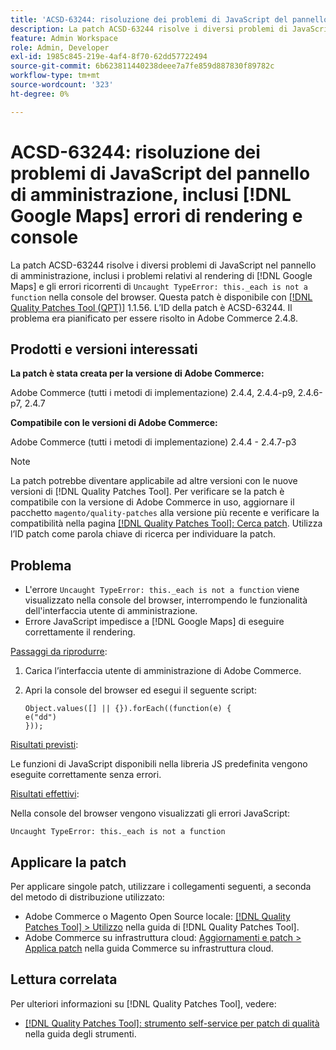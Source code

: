 ```yaml
---
title: 'ACSD-63244: risoluzione dei problemi di JavaScript del pannello di amministrazione, inclusi  [!DNL Google Maps]  errori di rendering e console'
description: La patch ACSD-63244 risolve i diversi problemi di JavaScript nel pannello di amministrazione, inclusi i problemi relativi al rendering di  [!DNL Google Maps]  e al ricorrente errore di tipo "Uncovered TypeError"._each is not a function&grave; errors (ciascuno non è una funzione) nella console del browser.
feature: Admin Workspace
role: Admin, Developer
exl-id: 1985c845-219e-4af4-8f70-62dd57722494
source-git-commit: 6b623811440238deee7a7fe859d887830f89782c
workflow-type: tm+mt
source-wordcount: '323'
ht-degree: 0%

---
```


# ACSD-63244: risoluzione dei problemi di JavaScript del pannello di amministrazione, inclusi [!DNL Google Maps] errori di rendering e console

La patch ACSD-63244 risolve i diversi problemi di JavaScript nel pannello di amministrazione, inclusi i problemi relativi al rendering di [!DNL Google Maps] e gli errori ricorrenti di `Uncaught TypeError: this._each is not a function` nella console del browser. Questa patch è disponibile con [[!DNL Quality Patches Tool (QPT)]](/help/tools/quality-patches-tool/quality-patches-tool-to-self-serve-quality-patches.md) 1.1.56. L’ID della patch è ACSD-63244. Il problema era pianificato per essere risolto in Adobe Commerce 2.4.8.

## Prodotti e versioni interessati

**La patch è stata creata per la versione di Adobe Commerce:**

Adobe Commerce (tutti i metodi di implementazione) 2.4.4, 2.4.4-p9, 2.4.6-p7, 2.4.7

**Compatibile con le versioni di Adobe Commerce:**

Adobe Commerce (tutti i metodi di implementazione) 2.4.4 - 2.4.7-p3

>[!NOTE]
>
>La patch potrebbe diventare applicabile ad altre versioni con le nuove versioni di [!DNL Quality Patches Tool]. Per verificare se la patch è compatibile con la versione di Adobe Commerce in uso, aggiornare il pacchetto `magento/quality-patches` alla versione più recente e verificare la compatibilità nella pagina [[!DNL Quality Patches Tool]: Cerca patch](https://experienceleague.adobe.com/tools/commerce-quality-patches/index.html). Utilizza l’ID patch come parola chiave di ricerca per individuare la patch.

## Problema

* L&#39;errore `Uncaught TypeError: this._each is not a function` viene visualizzato nella console del browser, interrompendo le funzionalità dell&#39;interfaccia utente di amministrazione.
* Errore JavaScript impedisce a [!DNL Google Maps] di eseguire correttamente il rendering.

<u>Passaggi da riprodurre</u>:

1. Carica l’interfaccia utente di amministrazione di Adobe Commerce.
1. Apri la console del browser ed esegui il seguente script:

   ```
   Object.values([] || {}).forEach((function(e) {  
   e("dd")  
   }));  
   ```

<u>Risultati previsti</u>:

Le funzioni di JavaScript disponibili nella libreria JS predefinita vengono eseguite correttamente senza errori.

<u>Risultati effettivi</u>:

Nella console del browser vengono visualizzati gli errori JavaScript:

```
Uncaught TypeError: this._each is not a function
```

## Applicare la patch

Per applicare singole patch, utilizzare i collegamenti seguenti, a seconda del metodo di distribuzione utilizzato:

* Adobe Commerce o Magento Open Source locale: [[!DNL Quality Patches Tool] > Utilizzo](/help/tools/quality-patches-tool/usage.md) nella guida di [!DNL Quality Patches Tool].
* Adobe Commerce su infrastruttura cloud: [Aggiornamenti e patch > Applica patch](https://experienceleague.adobe.com/docs/commerce-cloud-service/user-guide/develop/upgrade/apply-patches.html) nella guida Commerce su infrastruttura cloud.

## Lettura correlata

Per ulteriori informazioni su [!DNL Quality Patches Tool], vedere:

* [[!DNL Quality Patches Tool]: strumento self-service per patch di qualità](/help/tools/quality-patches-tool/quality-patches-tool-to-self-serve-quality-patches.md) nella guida degli strumenti.
